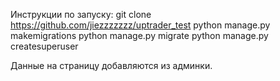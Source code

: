 Инструкции по запуску:
git clone https://github.com/jiezzzzzzz/uptrader_test
python manage.py makemigrations
python manage.py migrate
python manage.py createsuperuser

Данные на страницу добавляются из админки.
